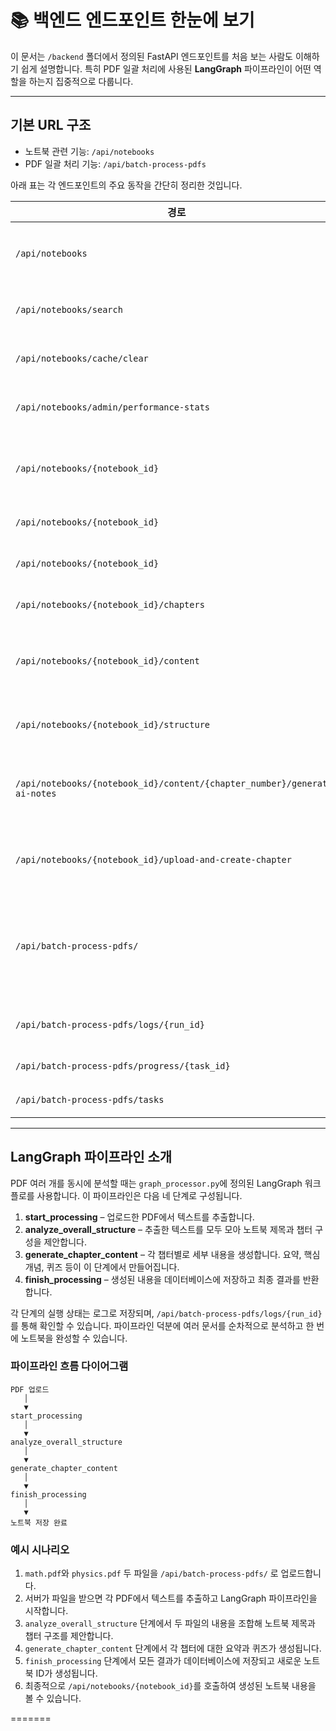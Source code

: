 # 📚 백엔드 엔드포인트 한눈에 보기

이 문서는 `/backend` 폴더에서 정의된 FastAPI 엔드포인트를 처음 보는 사람도 이해하기 쉽게 설명합니다. 특히 PDF 일괄 처리에 사용된 **LangGraph** 파이프라인이 어떤 역할을 하는지 집중적으로 다룹니다.

---

## 기본 URL 구조

- 노트북 관련 기능: `/api/notebooks`
- PDF 일괄 처리 기능: `/api/batch-process-pdfs`

아래 표는 각 엔드포인트의 주요 동작을 간단히 정리한 것입니다.

| 경로 | 메서드 | 설명 |
|------|-------|------|
| `/api/notebooks` | `GET` | 모든 노트북 목록을 가져옵니다. `skip`과 `limit`으로 페이지를 조절할 수 있습니다. |
| `/api/notebooks/search` | `GET` | 제목에 특정 단어가 포함된 노트북을 찾습니다. |
| `/api/notebooks/cache/clear` | `POST` | 노트북 조회 결과를 캐시했다면 이를 지웁니다. |
| `/api/notebooks/admin/performance-stats` | `GET` | 데이터베이스 통계와 캐시 사용 정보를 확인합니다. |
| `/api/notebooks/{notebook_id}` | `GET` | 한 노트북의 전체 정보를 가져옵니다. `summary_only=true`를 주면 요약만 반환됩니다. |
| `/api/notebooks/{notebook_id}` | `PUT` | 제목이나 설명을 수정합니다. |
| `/api/notebooks/{notebook_id}` | `DELETE` | 노트북과 그 안의 데이터를 모두 삭제합니다. |
| `/api/notebooks/{notebook_id}/chapters` | `GET` | 해당 노트북의 챕터 목록을 조회합니다. |
| `/api/notebooks/{notebook_id}/content` | `GET` | 특정 챕터의 문서 내용을 가져옵니다. `path` 파라미터로 챕터 번호를 지정합니다. |
| `/api/notebooks/{notebook_id}/structure` | `GET` | 챕터와 연결된 파일·폴더 구조를 확인합니다. |
| `/api/notebooks/{notebook_id}/content/{chapter_number}/generate-ai-notes` | `POST` | 이미 존재하는 챕터 내용으로 AI 노트를 생성합니다. 작업은 백그라운드에서 진행됩니다. |
| `/api/notebooks/{notebook_id}/upload-and-create-chapter` | `POST` | PDF를 업로드하면 텍스트를 분석해 새 챕터를 만들어 저장합니다. |
| `/api/batch-process-pdfs/` | `POST` | 여러 PDF를 한 번에 업로드하여 LangGraph 파이프라인으로 처리합니다. 반환되는 `run_id`로 진행 상황을 조회할 수 있습니다. |
| `/api/batch-process-pdfs/logs/{run_id}` | `GET` | LangGraph 처리 과정에서 생성된 로그를 확인합니다. |
| `/api/batch-process-pdfs/progress/{task_id}` | `GET` | 파일별 현재 처리 단계를 조회합니다. |
| `/api/batch-process-pdfs/tasks` | `GET` | 진행 중인 모든 작업 목록을 봅니다. |

---

## LangGraph 파이프라인 소개

PDF 여러 개를 동시에 분석할 때는 `graph_processor.py`에 정의된 LangGraph 워크플로를 사용합니다. 이 파이프라인은 다음 네 단계로 구성됩니다.

1. **start_processing** – 업로드한 PDF에서 텍스트를 추출합니다.
2. **analyze_overall_structure** – 추출한 텍스트를 모두 모아 노트북 제목과 챕터 구성을 제안합니다.
3. **generate_chapter_content** – 각 챕터별로 세부 내용을 생성합니다. 요약, 핵심 개념, 퀴즈 등이 이 단계에서 만들어집니다.
4. **finish_processing** – 생성된 내용을 데이터베이스에 저장하고 최종 결과를 반환합니다.

각 단계의 실행 상태는 로그로 저장되며, `/api/batch-process-pdfs/logs/{run_id}`를 통해 확인할 수 있습니다. 파이프라인 덕분에 여러 문서를 순차적으로 분석하고 한 번에 노트북을 완성할 수 있습니다.


### 파이프라인 흐름 다이어그램

```
PDF 업로드
   │
   ▼
start_processing
   │
   ▼
analyze_overall_structure
   │
   ▼
generate_chapter_content
   │
   ▼
finish_processing
   │
   ▼
노트북 저장 완료
```

### 예시 시나리오

1. `math.pdf`와 `physics.pdf` 두 파일을 `/api/batch-process-pdfs/` 로 업로드합니다.
2. 서버가 파일을 받으면 각 PDF에서 텍스트를 추출하고 LangGraph 파이프라인을 시작합니다.
3. `analyze_overall_structure` 단계에서 두 파일의 내용을 조합해 노트북 제목과 챕터 구조를 제안합니다.
4. `generate_chapter_content` 단계에서 각 챕터에 대한 요약과 퀴즈가 생성됩니다.
5. `finish_processing` 단계에서 모든 결과가 데이터베이스에 저장되고 새로운 노트북 ID가 생성됩니다.
6. 최종적으로 `/api/notebooks/{notebook_id}`를 호출하여 생성된 노트북 내용을 볼 수 있습니다.

=======
